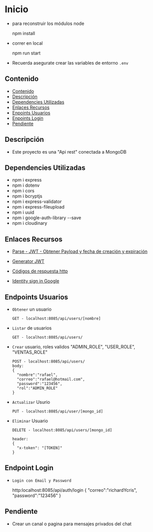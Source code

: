 # Inicio

- para reconstruir los módulos node

    npm install

- correr en local

    npm run start

- Recuerda asegurate crear las variables de entorno `.env`

## Contenido

- [Contenido](#contenido)
- [Descripción](#descripción)
- [Dependencies Utilizadas](#dependencies-utilizadas)
- [Enlaces Recursos](#enlaces-recursos)
- [Enpoints Usuarios](#endpoints-usuarios)
- [Enpoints Login](#endpoint-login)
- [Pendiente](#pendiente)

## Descripción

- Este proyecto es una "Api rest" conectada a MongoDB

## Dependencies Utilizadas

- npm i express
- npm i dotenv
- npm i cors
- npm i bcryptjs
- npm i express-validator
- npm i express-fileupload
- npm i uuid
- npm i google-auth-library --save
- npm i cloudinary

## Enlaces Recursos

- [Parse - JWT - Obtener Payload y fecha de creación y expiración](https://gist.github.com/Klerith/44ee5349fa13699d9c5f1e82b3be040e)

- [Generator JWT](https://jwt.io/)

- [Códigos de respuesta http](https://developer.mozilla.org/es/docs/Web/HTTP/Status)

- [Identity sign in Google](https://developers.google.com/identity/sign-in/web)

## Endpoints Usuarios

- `Obtener` un usuario

      GET - localhost:8085/api/users/[nombre]

- `Listar` de usuarios

      GET - localhost:8085/api/users/

- `Crear` usuario, roles validos "ADMIN_ROLE", "USER_ROLE", "VENTAS_ROLE"

      POST - localhost:8085/api/users/
      body:
      {
        "nombre":"rafael",
        "correo":"rafael@hotmail.com",
        "password":"123456",
        "rol":"ADMIN_ROLE"
      }

- `Actualizar` Usurio

      PUT - localhost:8085/api/user/[mongo_id]

- `Eliminar` Usuario

      DELETE - localhost:8085/api/users/[mongo_id]

      header:
      {
        "x-token": "[TOKEN]"
      }

## Endpoint Login

- `Login con Email y Password`

    http:localhost:8085/api/auth/login
    {
      "correo":"richardYcris",
      "password":"123456"
    }

## Pendiente

- Crear un canal o pagina para mensajes privados del chat
